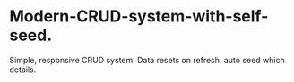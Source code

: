 # Modern-CRUD-system-with-self-seed.
Simple, responsive CRUD system. Data resets on refresh. auto seed which details.
